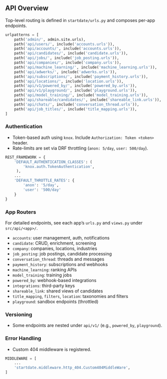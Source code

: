 ## API Overview

Top-level routing is defined in `startdate/urls.py` and composes per-app endpoints.

```19:36:src/api/startdate/urls.py
urlpatterns = [
    path('admin/', admin.site.urls),
    path('api/users/', include('accounts.urls')),
    path('api/accounts/', include('accounts.urls')),
    path('api/candidates/', include('candidate.urls')),
    path('api/jobs/', include('job_posting.urls')),
    path('api/companies/', include('company.urls')),
    path('api/machine_learning/', include('machine_learning.urls')),
    path('api/adwerks/', include('adwerks.urls')),
    path('api/subscriptions/', include('payment_history.urls')),
    path('api/locations/', include('location.urls')),
    path('api/v1/powered_by/', include('powered_by.urls')),
    path('api/v1/playground/', include('playground.urls')),
    path('api/model_training/', include('model_training.urls')),
    path('api/shareable/candidates/', include('shareable_link.urls')),
    path('api/chats/', include('conversation_thread.urls')),
    path('api/job_titles/', include('title_mapping.urls')),
]
```

### Authentication

- Token-based auth using `knox`. Include `Authorization: Token <token>` header.
- Rate-limits are set via DRF throttling (`anon: 5/day`, `user: 500/day`).

```266:279:src/api/startdate/settings.py
REST_FRAMEWORK = {
    'DEFAULT_AUTHENTICATION_CLASSES': (
        'knox.auth.TokenAuthentication',
     ),
    ...
    'DEFAULT_THROTTLE_RATES': {
        'anon': '5/day',
        'user': '500/day'
    }
}
```

### App Routers

For detailed endpoints, see each app’s `urls.py` and `views.py` under `src/api/<app>/`.

- `accounts`: user management, auth, notifications
- `candidate`: CRUD, enrichment, screening
- `company`: companies, locations, industries
- `job_posting`: job postings, candidate processing
- `conversation_thread`: threads and messages
- `payment_history`: subscriptions and webhooks
- `machine_learning`: ranking APIs
- `model_training`: training jobs
- `powered_by`: webhook-based integrations
- `integrations`: third-party keys
- `shareable_link`: shared views of candidates
- `title_mapping`, `filters`, `location`: taxonomies and filters
- `playground`: sandbox endpoints (throttled)

### Versioning

- Some endpoints are nested under `api/v1/` (e.g., `powered_by`, `playground`).

### Error Handling

- Custom 404 middleware is registered.

```134:144:src/api/startdate/settings.py
MIDDLEWARE = [
    ...
    'startdate.middleware.http_404.Custom404MiddleWare',
]
```


